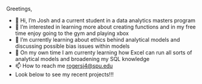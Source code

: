 Greetings,
- 👋 Hi, I’m Josh and a current student in a data analytics masters program
- 👀 I’m interested in learning more about creating functions and in my free time enjoy going to the gym and playing xbox
- 🌱 I’m currently learning about ethics behind analytical models and discussing possible bias issues within models
- 💞️ On my own time I am currenty learning how Excel can run all sorts of analytical models and broadening my SQL knowledge 
- 📫 How to reach me rogersj4@spu.edu
- Look below to see my recent projects!!!



<!---
jackfrost1818/jackfrost1818 is a ✨ special ✨ repository because its `README.md` (this file) appears on your GitHub profile.
You can click the Preview link to take a look at your changes.
--->
